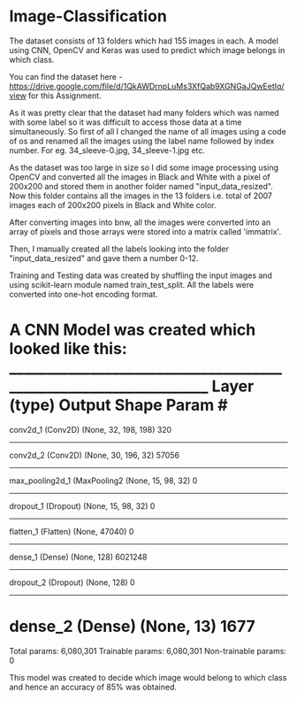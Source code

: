 # Image-Classification

The dataset consists of 13 folders which had 155 images in each. A model using CNN, OpenCV and Keras was used to predict which image belongs in which class.

You can find the dataset here - https://drive.google.com/file/d/1QkAWDrnpLuMs3XfQab9XGNGaJQwEetIq/view for this Assignment.

As it was pretty clear that the dataset had many folders which was named with some label so it was difficult to access those data at a time simultaneously. So first of all I changed the name of all images using a code of os and renamed all the images using the label name followed by index number. For eg. 34_sleeve-0.jpg, 34_sleeve-1.jpg etc.

As the dataset was too large in size so I did some image processing using OpenCV and converted all the images in Black and White with a pixel of 200x200 and stored them in another folder named "input_data_resized". Now this folder contains all the images in the 13 folders i.e. total of 2007 images each of 200x200 pixels in Black and White color.

After converting images into bnw, all the images were converted into an array of pixels and those arrays were stored into a matrix called 'immatrix'.

Then, I manually created all the labels looking into the folder "input_data_resized" and gave them a number 0-12.

Training and Testing data was created by shuffling the input images and using scikit-learn module named train_test_split. All the labels were converted into one-hot encoding format. 

A CNN Model was created which looked like this: 
      ________________________________________________________________
Layer (type)                 Output Shape              Param #   
=================================================================
conv2d_1 (Conv2D)            (None, 32, 198, 198)      320       
_________________________________________________________________
conv2d_2 (Conv2D)            (None, 30, 196, 32)       57056     
_________________________________________________________________
max_pooling2d_1 (MaxPooling2 (None, 15, 98, 32)        0         
_________________________________________________________________
dropout_1 (Dropout)          (None, 15, 98, 32)        0         
_________________________________________________________________
flatten_1 (Flatten)          (None, 47040)             0         
_________________________________________________________________
dense_1 (Dense)              (None, 128)               6021248   
_________________________________________________________________
dropout_2 (Dropout)          (None, 128)               0         
_________________________________________________________________
dense_2 (Dense)              (None, 13)                1677      
=================================================================
Total params: 6,080,301
Trainable params: 6,080,301
Non-trainable params: 0

This model was created to decide which image would belong to which class and hence an accuracy of 85% was obtained.
